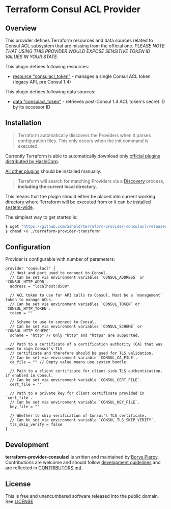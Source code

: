# Terraform Consul ACL Provider

## Overview

This provider defines Terraform resources and data sources related to Consul ACL subsystem that are missing from the official one.
*PLEASE NOTE THAT USING THIS PROVIDER WOULD EXPOSE SENSITIVE TOKEN ID VALUES IN YOUR STATE.*

This plugin defines following resources:  
* [resource "consulacl_token"](./docs/resource_consulacl_token.md) - manages a single Consul ACL token (legacy API, pre Consul 1.4)

This plugin defines following data sources:
* [data "consulacl_token"](./docs/data_source_consulacl_token.md) - retrieves post-Consul 1.4 ACL token's secret ID by its accessor ID

## Installation

> Terraform automatically discovers the Providers when it parses configuration files.
> This only occurs when the init command is executed.

Currently Terraform is able to automatically download only
[official plugins distributed by HashiCorp](https://github.com/terraform-providers).

[All other plugins](https://www.terraform.io/docs/providers/type/community-index.html) should be installed manually.

> Terraform will search for matching Providers via a
> [Discovery](https://www.terraform.io/docs/extend/how-terraform-works.html#discovery) process, **including the current
> local directory**.

This means that the plugin should either be placed into current working directory where Terraform will be executed from
or it can be [installed system-wide](https://www.terraform.io/docs/configuration/providers.html#third-party-plugins).

The simplest way to get started is:
```bash
$ wget "https://github.com/ashald/terraform-provider-consulacl/releases/download/v1.1.1/terraform-provider-consulacl_v1.1.1-$(uname -s | tr '[:upper:]' '[:lower:]')-amd64"
$ chmod +x ./terraform-provider-transform*
```

## Configuration

Provider is configurable with number of parameters:

```hcl
provider "consulacl" {
  // Host and port used to connect to Consul.
  // Can be set via environment variables `CONSUL_ADDRESS` or `CONSUL_HTTP_ADDR`. 
  address = "localhost:8500"
  
  // ACL token to use for API calls to Consul. Must be a `management` token to manage ACLs.
  // Can be set via environment variables `CONSUL_TOKEN` or `CONSUL_HTTP_TOKEN`.
  token = ""
  
  // Scheme to use to connect to Consul.
  // Can be set via environment variables `CONSUL_SCHEME` or `CONSUL_HTTP_SCHEME`.
  scheme = "http" // Only "http" and "https" are supported.
  
  // Path to a certificate of a certification authority (CA) that was used to sign Consul's TLS
  // certificate and therefore should be used for TLS validation.
  // Can be set via environment variable `CONSUL_CA_FILE`.
  ca_file = "" // Empty value means use system bundle.
  
  // Path to a client certificate for client-side TLS authentication, if enabled in Consul.
  // Can be set via environment variable `CONSUL_CERT_FILE`.
  cert_file = ""
  
  // Path to a private key for client certificate provided in `cert_file`.
  // Can be set via environment variable `CONSUL_KEY_FILE`.
  key_file = ""
  
  // Whether to skip verification of Consul's TLS certificate.
  // Can be set via environment variable `CONSUL_TLS_SKIP_VERIFY`.
  tls_skip_verify = false
}
``` 

## Development

**terraform-provider-consulacl** is written and maintained by [Borys Pierov](https://github.com/Ashald).
Contributions are welcome and should follow [development guidelines](./docs/development.md) and are reflected in [CONTRIBUTORS.md](./CONTRIBUTORS.md).

## License

This is free and unencumbered software released into the public domain. See [LICENSE](./LICENSE)
